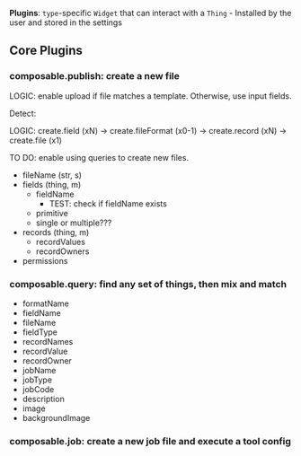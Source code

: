 **Plugins**: `type`-specific `Widget` that can interact with a `Thing`
    - Installed by the user and stored in the settings

## Core Plugins

### composable.publish: create a new file

LOGIC: enable upload if file matches a template. Otherwise, use input fields.

Detect:

LOGIC: create.field (xN) → create.fileFormat (x0-1) → create.record (xN) → create.file (x1)

TO DO: enable using queries to create new files.

- fileName (str, s)
- fields (thing, m)
    - fieldName
        - TEST: check if fieldName exists
    - primitive
    - single or multiple???
- records (thing, m)
    - recordValues
    - recordOwners
- permissions

### composable.query: find any set of things, then mix and match

- formatName
- fieldName
- fileName
- fieldType
- recordNames
- recordValue
- recordOwner
- jobName
- jobType
- jobCode
- description
- image
- backgroundImage

### composable.job: create a new job file and execute a tool config